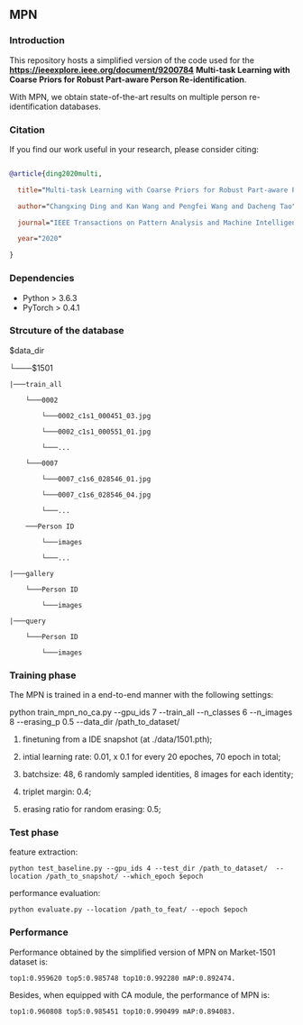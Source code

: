 ## MPN

### Introduction

This repository hosts a simplified version of the code used for the **https://ieeexplore.ieee.org/document/9200784** **Multi-task Learning with Coarse Priors for Robust Part-aware Person Re-identification**. 

With MPN, we obtain state-of-the-art results on multiple person re-identification databases.

### Citation

If you find our work useful in your research, please consider citing:



```bibtex

@article{ding2020multi,

  title="Multi-task Learning with Coarse Priors for Robust Part-aware Person Re-identification",

  author="Changxing Ding and Kan Wang and Pengfei Wang and Dacheng Tao",

  journal="IEEE Transactions on Pattern Analysis and Machine Intelligence",

  year="2020"

}

```

### Dependencies 

* Python > 3.6.3
* PyTorch > 0.4.1



### Strcuture of the database

$data_dir

└───$1501

    |───train_all

        └───0002

            └───0002_c1s1_000451_03.jpg

            └───0002_c1s1_000551_01.jpg

            └───...

        └───0007

            └───0007_c1s6_028546_01.jpg

            └───0007_c1s6_028546_04.jpg

            └───...

        ───Person ID

            └───images

            └───...

    |───gallery

        └───Person ID

            └───images

    |───query

        └───Person ID

            └───images





### Training phase

The MPN is trained in a end-to-end manner with the following settings:



python train_mpn_no_ca.py  --gpu_ids 7 --train_all --n_classes 6 --n_images 8  --erasing_p 0.5 --data_dir /path_to_dataset/



1. finetuning from a IDE snapshot (at ./data/1501.pth);

2. intial learning rate: 0.01, x 0.1 for every 20 epoches, 70 epoch in total;

3. batchsize: 48, 6 randomly sampled identities, 8 images for each identity;

4. triplet margin: 0.4;

5. erasing ratio for random erasing: 0.5;





### Test phase

feature extraction:

    python test_baseline.py --gpu_ids 4 --test_dir /path_to_dataset/  --location /path_to_snapshot/ --which_epoch $epoch

performance evaluation:

    python evaluate.py --location /path_to_feat/ --epoch $epoch





### Performance

Performance obtained by the simplified version of MPN on Market-1501 dataset is:

    top1:0.959620 top5:0.985748 top10:0.992280 mAP:0.892474.



Besides, when equipped with CA module, the performance of MPN is:

    top1:0.960808 top5:0.985451 top10:0.990499 mAP:0.894083.





